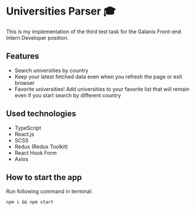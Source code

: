 # Universities Parser 🎓

This is my implementation of the third test task for the Galanix Front-end Intern Developer position.

## Features

- Search universities by country
- Keep your latest fetched data even when you refresh the page or exit browser
- Favorite universities! Add universities to your favorite list that will remain even if you start search by different country

## Used technologies

- TypeScript
- React.js
- SCSS
- Redux (Redux Toolkit)
- React Hook Form
- Axios

## How to start the app

Run following command in terminal:

```
npm i && npm start
```
